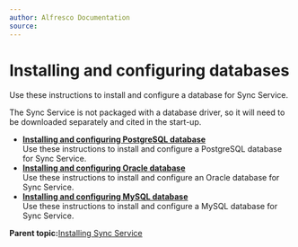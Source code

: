 ```yaml
---
author: Alfresco Documentation
source: 
---
```


# Installing and configuring databases

Use these instructions to install and configure a database for Sync Service.

The Sync Service is not packaged with a database driver, so it will need to be downloaded separately and cited in the start-up.

-   **[Installing and configuring PostgreSQL database](../tasks/postgres-config.md)**  
Use these instructions to install and configure a PostgreSQL database for Sync Service.
-   **[Installing and configuring Oracle database](../tasks/oracle-config.md)**  
Use these instructions to install and configure an Oracle database for Sync Service.
-   **[Installing and configuring MySQL database](../tasks/mysql-config.md)**  
Use these instructions to install and configure a MySQL database for Sync Service.

**Parent topic:**[Installing Sync Service](../tasks/desktop-sync-install.md)

